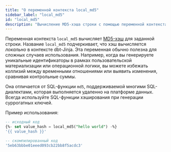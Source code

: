 ```yaml
---
title: "О переменной контекста local_md5"
sidebar_label: "local_md5"
id: "local_md5"
description: "Вычисление MD5-хэша строки с помощью переменной контекста `local_md5`."
---
```


Переменная контекста `local_md5` вычисляет [MD5-хэш](https://en.wikipedia.org/wiki/MD5) для заданной строки. Название `local_md5` подчеркивает, что хэш вычисляется _локально_ в контексте dbt-Jinja. Эта переменная обычно полезна для сложных случаев использования. Например, когда вы генерируете уникальные идентификаторы в рамках пользовательской материализации или операционной логики, вы можете избежать коллизий между временными отношениями или выявить изменения, сравнивая контрольные суммы.

Она отличается от SQL-функции `md5`, поддерживаемой многими SQL-диалектами, которая выполняется удаленно на платформе данных. Всегда используйте SQL-функции хэширования при генерации <Term id="surrogate-key">суррогатных ключей</Term>.

Пример использования:
```sql
-- исходный код
{%- set value_hash = local_md5("hello world") -%}
'{{ value_hash }}'

-- скомпилированный код
'5eb63bbbe01eeed093cb22bb8f5acdc3'
```
